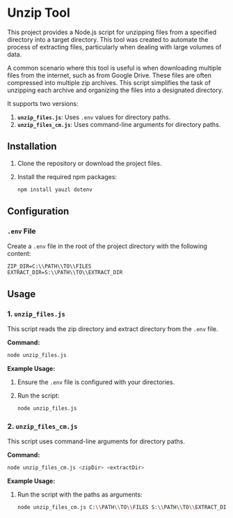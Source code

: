 # Unzip Tool

This project provides a Node.js script for unzipping files from a specified directory into a target directory. This tool was created to automate the process of extracting files, particularly when dealing with large volumes of data.

A common scenario where this tool is useful is when downloading multiple files from the internet, such as from Google Drive. These files are often compressed into multiple zip archives. This script simplifies the task of unzipping each archive and organizing the files into a designated directory.

It supports two versions:

1. **`unzip_files.js`**: Uses `.env` values for directory paths.
2. **`unzip_files_cm.js`**: Uses command-line arguments for directory paths.

## Installation

1. Clone the repository or download the project files.
2. Install the required npm packages:

   ```bash
   npm install yauzl dotenv
   ```

## Configuration

### `.env` File

Create a `.env` file in the root of the project directory with the following content:

```env
ZIP_DIR=C:\\PATH\\TO\\FILES
EXTRACT_DIR=S:\\PATH\\TO\\EXTRACT_DIR
```

## Usage

### 1. `unzip_files.js`

This script reads the zip directory and extract directory from the `.env` file.

**Command:**

```bash
node unzip_files.js
```

**Example Usage:**

1. Ensure the `.env` file is configured with your directories.
2. Run the script:

   ```bash
   node unzip_files.js
   ```

### 2. `unzip_files_cm.js`

This script uses command-line arguments for directory paths.

**Command:**

```bash
node unzip_files_cm.js <zipDir> <extractDir>
```

**Example Usage:**

1. Run the script with the paths as arguments:

   ```bash
   node unzip_files_cm.js C:\\PATH\\TO\\FILES S:\\PATH\\TO\\EXTRACT_DIR
   ```

